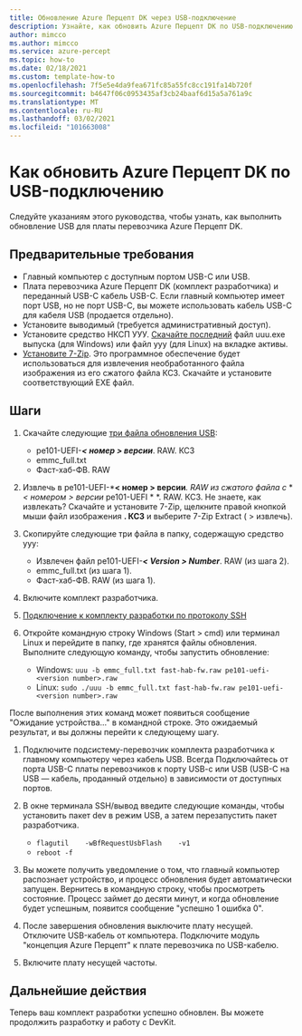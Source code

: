 ```yaml
---
title: Обновление Azure Перцепт DK через USB-подключение
description: Узнайте, как обновить Azure Перцепт DK по USB-подключению.
author: mimcco
ms.author: mimcco
ms.service: azure-percept
ms.topic: how-to
ms.date: 02/18/2021
ms.custom: template-how-to
ms.openlocfilehash: 7f5e5e4da9fea671fc85a55fc8cc191fa14b720f
ms.sourcegitcommit: b4647f06c0953435af3cb24baaf6d15a5a761a9c
ms.translationtype: MT
ms.contentlocale: ru-RU
ms.lasthandoff: 03/02/2021
ms.locfileid: "101663008"
---
```

# <a name="how-to-update-azure-percept-dk-over-a-usb-connection"></a>Как обновить Azure Перцепт DK по USB-подключению

Следуйте указаниям этого руководства, чтобы узнать, как выполнить обновление USB для платы перевозчика Azure Перцепт DK.

## <a name="prerequisites"></a>Предварительные требования
- Главный компьютер с доступным портом USB-C или USB.
- Плата перевозчика Azure Перцепт DK (комплект разработчика) и переданный USB-C кабель USB-C. Если главный компьютер имеет порт USB, но не порт USB-C, вы можете использовать кабель USB-C для кабеля USB (продается отдельно).
- Установите [](https://www.chiark.greenend.org.uk/~sgtatham/putty/latest.html) выводимый (требуется административный доступ).
- Установите средство НКСП УУУ. [Скачайте последний](https://github.com/NXPmicro/mfgtools/releases) файл uuu.exe выпуска (для Windows) или файл ууу (для Linux) на вкладке активы.
- [Установите 7-Zip](https://www.7-zip.org/). Это программное обеспечение будет использоваться для извлечения необработанного файла изображения из его сжатого файла КСЗ. Скачайте и установите соответствующий EXE файл.

## <a name="steps"></a>Шаги
1.  Скачайте следующие [три файла обновления USB](https://go.microsoft.com/fwlink/?linkid=2155734):
    - pe101-UEFI-***&lt; номер &gt; версии***. RAW. КСЗ
    - emmc_full.txt
    - Фаст-хаб-ФВ. RAW
 
1. Извлечь в pe101-UEFI-***&lt; номер &gt; версии**_. RAW из сжатого файла с_ * _&lt; номером &gt; версии_ pe101-UEFI * *. RAW. КСЗ. Не знаете, как извлекать? Скачайте и установите 7-Zip, щелкните правой кнопкой мыши файл изображения **. КСЗ** и выберите 7-Zip Extract ( &gt; извлечь).

1. Скопируйте следующие три файла в папку, содержащую средство ууу:
    - Извлечен файл pe101-UEFI-***&lt; Version &gt; Number***. RAW (из шага 2).
    - emmc_full.txt (из шага 1).
    - Фаст-хаб-ФВ. RAW (из шага 1).
 
1. Включите комплект разработчика.
1. [Подключение к комплекту разработки по протоколу SSH](./how-to-ssh-into-percept-dk.md)
1. Откройте командную строку Windows (Start &gt; cmd) или терминал Linux и перейдите в папку, где хранятся файлы обновления. Выполните следующую команду, чтобы запустить обновление:
    - Windows: ```uuu -b emmc_full.txt fast-hab-fw.raw pe101-uefi-<version number>.raw```
    - Linux: ```sudo ./uuu -b emmc_full.txt fast-hab-fw.raw pe101-uefi-<version number>.raw```
    
После выполнения этих команд может появиться сообщение "Ожидание устройства..." в командной строке. Это ожидаемый результат, и вы должны перейти к следующему шагу.
    
1. Подключите подсистему-перевозчик комплекта разработчика к главному компьютеру через кабель USB. Всегда Подключайтесь от порта USB-C платы перевозчиков к порту USB-c или USB (USB-C на USB — кабель, проданный отдельно) в зависимости от доступных портов. 
 
1. В окне терминала SSH/вывод введите следующие команды, чтобы установить пакет dev в режим USB, а затем перезапустить пакет разработчика.
    - ```flagutil    -wBfRequestUsbFlash    -v1```
    - ```reboot -f```
 
1. Вы можете получить уведомление о том, что главный компьютер распознает устройство, и процесс обновления будет автоматически запущен. Вернитесь в командную строку, чтобы просмотреть состояние. Процесс займет до десяти минут, и когда обновление будет успешным, появится сообщение "успешно 1 ошибка 0".
 
1. После завершения обновления выключите плату несущей. Отключите USB-кабель от компьютера.  Подключите модуль "концепция Azure Перцепт" к плате перевозчика по USB-кабелю.

1. Включите плату несущей частоты.

## <a name="next-steps"></a>Дальнейшие действия

Теперь ваш комплект разработки успешно обновлен. Вы можете продолжить разработку и работу с DevKit.